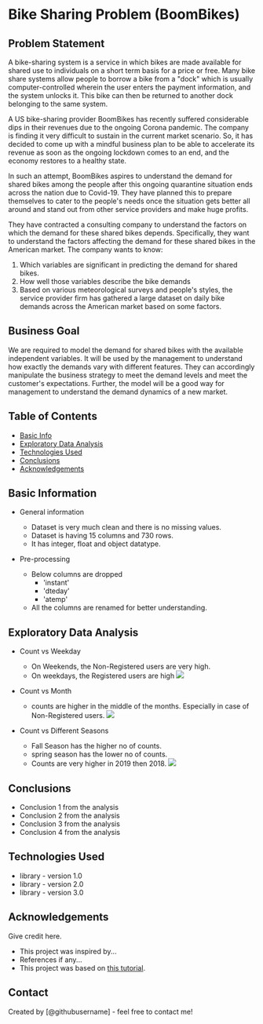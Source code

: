 # Bike Sharing Problem (BoomBikes)

## Problem Statement
A bike-sharing system is a service in which bikes are made available for shared use to individuals on a short term basis for a price or free. Many bike share systems allow people to borrow a bike from a "dock" which is usually computer-controlled wherein the user enters the payment information, and the system unlocks it. This bike can then be returned to another dock belonging to the same system.

A US bike-sharing provider BoomBikes has recently suffered considerable dips in their revenues due to the ongoing Corona pandemic. The company is finding it very difficult to sustain in the current market scenario. So, it has decided to come up with a mindful business plan to be able to accelerate its revenue as soon as the ongoing lockdown comes to an end, and the economy restores to a healthy state. 

In such an attempt, BoomBikes aspires to understand the demand for shared bikes among the people after this ongoing quarantine situation ends across the nation due to Covid-19. They have planned this to prepare themselves to cater to the people's needs once the situation gets better all around and stand out from other service providers and make huge profits.

They have contracted a consulting company to understand the factors on which the demand for these shared bikes depends. Specifically, they want to understand the factors affecting the demand for these shared bikes in the American market. The company wants to know:

1. Which variables are significant in predicting the demand for shared bikes.
2. How well those variables describe the bike demands
3. Based on various meteorological surveys and people's styles, the service provider firm has gathered a large dataset on daily bike demands across the American market  based on some factors. 

## Business Goal
We are required to model the demand for shared bikes with the available independent variables. It will be used by the management to understand how exactly the demands vary with different features. They can accordingly manipulate the business strategy to meet the demand levels and meet the customer's expectations. Further, the model will be a good way for management to understand the demand dynamics of a new market. 

## Table of Contents
* [Basic Info](#Basic-information)
* [Exploratory Data Analysis](#exploratory-data-analysis)
* [Technologies Used](#technologies-used)
* [Conclusions](#conclusions)
* [Acknowledgements](#acknowledgements)

## Basic Information
- General information
    - Dataset is very much clean and there is no missing values. 
    - Dataset is having 15 columns and 730 rows.
    - It has integer, float and object datatype.

- Pre-processing
    - Below columns are dropped
        - 'instant'
        - 'dteday'
        - 'atemp'
    - All the columns are renamed for better understanding.

## Exploratory Data Analysis
- Count vs Weekday
    - On Weekends, the Non-Registered users are very high.
    - On weekdays, the Registered users are high
    ![](C:\Users\vinot\Git\bike_sharing_assignment\Graphs\weekdays.png)

- Count vs Month
    - counts are higher in the middle of the months. Especially in case of Non-Registered users.
    ![](C:\Users\vinot\Git\bike_sharing_assignment\Graphs\months.png)

- Count vs Different Seasons
    - Fall Season has the higher no of counts.
    - spring season has the lower no of counts.
    - Counts are very higher in 2019 then 2018.
    ![](C:\Users\vinot\Git\bike_sharing_assignment\Graphs\seasons.png)







## Conclusions
- Conclusion 1 from the analysis
- Conclusion 2 from the analysis
- Conclusion 3 from the analysis
- Conclusion 4 from the analysis

<!-- You don't have to answer all the questions - just the ones relevant to your project. -->


## Technologies Used
- library - version 1.0
- library - version 2.0
- library - version 3.0

<!-- As the libraries versions keep on changing, it is recommended to mention the version of library used in this project -->

## Acknowledgements
Give credit here.
- This project was inspired by...
- References if any...
- This project was based on [this tutorial](https://www.example.com).


## Contact
Created by [@githubusername] - feel free to contact me!
